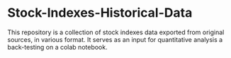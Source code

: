 # Stock-Indexes-Historical-Data
This repository is a collection of stock indexes data exported from original sources, in various format. It serves as an input for quantitative analysis a back-testing on a colab notebook.


